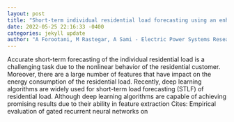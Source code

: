 ```yaml
--- 
layout: post 
title: "Short-term individual residential load forecasting using an enhanced machine learning-based approach based on a feature engineering framework: A comparative " 
date: 2022-05-25 22:16:33 -0400 
categories: jekyll update 
author: "A Forootani, M Rastegar, A Sami - Electric Power Systems Research, 2022" 
--- 
```

Accurate short-term forecasting of the individual residential load is a challenging task due to the nonlinear behavior of the residential customer. Moreover, there are a large number of features that have impact on the energy consumption of the residential load. Recently, deep learning algorithms are widely used for short-term load forecasting (STLF) of residential load. Although deep learning algorithms are capable of achieving promising results due to their ability in feature extraction Cites: Empirical evaluation of gated recurrent neural networks on